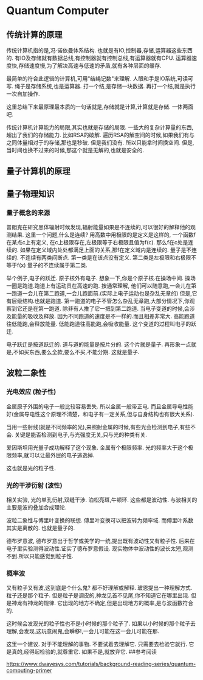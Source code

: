 # Quantum Computer

## 传统计算的原理

传统计算机指的是,冯·诺依曼体系结构.
也就是有IO,控制器,存储,运算器这些东西的.
有IO及存储就有数据总线,有控制器就有控制总线,有运算器就有CPU.
运算器速度快,存储速度慢,为了解决高速与低速的矛盾,就有各种层面的缓存.


最简单的符合此逻辑的计算机,可用"结绳记数"来理解.
人眼和手是IO系统,可读可写.
绳子是存储系统,也是运算器.
打一个结,是存储一块数据.
再打一个结,就是执行一次自加操作.

这里总结下来最原理最本质的一句话就是,存储就是计算,计算就是存储. 一体两面吧.

传统计算机计算能力的局限,其实也就是存储的局限. 一些大的复杂计算量的东西,超出了我们的存储能力.
比如RSA的破解. 遍历RSA的解空间的时候,如果我们有与之同体量相对于的存储,那也是秒破. 但是我们没有.
所以只能拿时间换空间. 但是,当时间也换不过来的时候,那这个就是无解的,也就是安全的.

## 量子计算机的原理
## 量子物理知识
### 量子概念的来源
普朗克在研究黑体辐射时候发现,辐射能量如果是不连续的,可以很好的解释他的观测结果.
这里一个问题,什么是连续?
用高数中用极限的是定义是这样的, 一个函数f在某点c上有定义, 在c上极限存在,左极限等于右极限且值为f(c). 那么f在c处是连续的.
如果在定义域内处处都满足上面的关系,那f在定义域内是连续的.
量子是不连续的. 不连续有两类间断点. 第一类是在该点没有定义. 第二类是左极限和右极限不等于f(x)
量子的不连续属于第二类. 

举个例子,电子的跃迁.
原子核外有电子. 想象一下,你是个原子核.在操场中间. 操场一圈是跑道.跑道上有运动员在高速的跑. 
按通常理解, 他们可以随意跑,一会儿在第一跑道一会儿在第二跑道,一会儿跑面前.(实际上电子运动也是杂乱无章的)
但是,它有层级结构.也就是跑道. 第一跑道的电子不管怎么杂乱无章跑,大部分情况下,你观察到它还是在第一跑道.
除非有人推了它一把到第二跑道. 当电子变道的时候,会涉及能量的吸收及释放. 因为不同跑道的速度是不一样的.而且相差非常大.
高能跑道往低能跑,会释放能量. 低能跑道往高能跑,会吸收能量. 
这个变道的过程叫电子的跃迁.

电子跃迁是按道跃迁的. 道与道的能量是按片分的. 这个片就是量子.
再形象一点就是,不如买东西,要么全款,要么不买,不能分期. 这就是量子.

## 波粒二象性
### 光电效应 (粒子性)
金属原子外围的电子一般比较容易丢失. 所以金属一般带正电. 而且金属导电性能好(金属导电性这个原理不清楚，和电子有一定关系,但与自身结构也有很大关系).

当用一些射线(就是不同频率的光),来照射金属的时候,有些光会检测到电子,有些不会. 关键是能否检测到电子,与光强度无关,只与光的种类有关.

爱因斯坦用光量子成功解释了这个现象. 金属有个极限频率. 光的频率大于这个极限频率,就可以让最外层的电子逃逸掉.

这也就是光的粒子性.

### 光的干涉衍射 (波性)
相关实验, 光的单孔衍射,双缝干涉. 
泊松亮斑,牛顿环. 这些都是波动性.
与波相关的主要是波的叠加合成理论.

波粒二象性与傅里叶变换的联想.
傅里叶变换可以把波转为频率域. 而傅里叶系数其实是离散的. 也就是量子的.

德布罗意波, 德布罗意出于哲学或美学的一统,提出既有波动性又有粒子性. 后来在电子里实验测得波动性.证实了德布罗意假设.
现实物体中波动性的波长太短,观测不到.所以只能感觉到粒子性.

### 概率波
又有粒子又有波,这到底是个什么鬼? 都不好理解或解释. 
玻恩提出一种理解方式. 粒子还是那个粒子. 但是粒子是调皮的,神龙见首不见尾,你不知道它在哪里出现. 但是神龙有神龙的规律.
它出现的地方不确定,但是出现地方的概率,是与波函数符合的.

这时候会发现光的粒子性也不是小时候的那个粒子了. 如果以小时候的那个粒子去理解,会发现,这玩意闹鬼,会瞬移!,一会儿可能在这一会儿可能在那.
 
这里一个建议. 对于不能理解的事物. 不要试着去理解它. 只需要去检验它就行. 它是真的,经得起检验的,就尊重它. 如果不是,就放弃它.
##参考阅读

https://www.dwavesys.com/tutorials/background-reading-series/quantum-computing-primer


